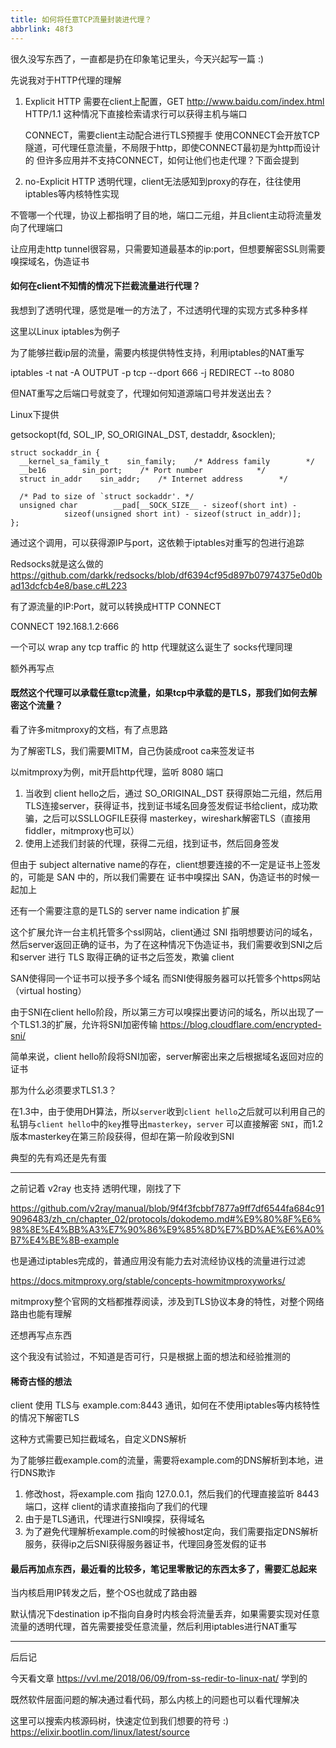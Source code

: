 ```yaml
---
title: 如何将任意TCP流量封装进代理？
abbrlink: 48f3
---
```


很久没写东西了，一直都是扔在印象笔记里头，今天兴起写一篇 :)

先说我对于HTTP代理的理解

1. Explicit HTTP
    需要在client上配置，GET http://www.baidu.com/index.html HTTP/1.1    这种情况下直接检索请求行可以获得主机与端口

    CONNECT，需要client主动配合进行TLS预握手
使用CONNECT会开放TCP隧道，可代理任意流量，不局限于http，即使CONNECT最初是为http而设计的
    但许多应用并不支持CONNECT，如何让他们也走代理？下面会提到

2. no-Explicit HTTP
    透明代理，client无法感知到proxy的存在，往往使用iptables等内核特性实现


不管哪一个代理，协议上都指明了目的地，端口二元组，并且client主动将流量发向了代理端口

让应用走http tunnel很容易，只需要知道最基本的ip:port，但想要解密SSL则需要嗅探域名，伪造证书

#### 如何在client不知情的情况下拦截流量进行代理？

我想到了透明代理，感觉是唯一的方法了，不过透明代理的实现方式多种多样

这里以Linux iptables为例子

为了能够拦截ip层的流量，需要内核提供特性支持，利用iptables的NAT重写

iptables -t nat -A OUTPUT -p tcp --dport 666 -j REDIRECT --to 8080

但NAT重写之后端口号就变了，代理如何知道源端口号并发送出去？

Linux下提供

getsockopt(fd, SOL_IP, SO_ORIGINAL_DST, destaddr, &socklen);

```
struct sockaddr_in {
  __kernel_sa_family_t    sin_family;    /* Address family        */
  __be16        sin_port;    /* Port number            */
  struct in_addr    sin_addr;    /* Internet address        */

  /* Pad to size of `struct sockaddr'. */
  unsigned char        __pad[__SOCK_SIZE__ - sizeof(short int) -
            sizeof(unsigned short int) - sizeof(struct in_addr)];
};
```

通过这个调用，可以获得源IP与port，这依赖于iptables对重写的包进行追踪

Redsocks就是这么做的
https://github.com/darkk/redsocks/blob/df6394cf95d897b07974375e0d0bad13dcfcb4e8/base.c#L223

有了源流量的IP:Port，就可以转换成HTTP CONNECT

CONNECT 192.168.1.2:666

一个可以 wrap any tcp traffic 的 http 代理就这么诞生了
socks代理同理

额外再写点

#### 既然这个代理可以承载任意tcp流量，如果tcp中承载的是TLS，那我们如何去解密这个流量？

看了许多mitmproxy的文档，有了点思路

为了解密TLS，我们需要MITM，自己伪装成root ca来签发证书

以mitmproxy为例，mit开启http代理，监听 8080 端口

1. 当收到 client hello之后，通过 SO_ORIGINAL_DST 获得原始二元组，然后用TLS连接server，获得证书，找到证书域名回身签发假证书给client，成功欺骗，之后可以SSLLOGFILE获得 masterkey，wireshark解密TLS（直接用fiddler，mitmproxy也可以）
2. 使用上述我们封装的代理，获得二元组，找到证书，然后回身签发

但由于 subject alternative name的存在，client想要连接的不一定是证书上签发的，可能是 SAN 中的，所以我们需要在 证书中嗅探出 SAN，伪造证书的时候一起加上

还有一个需要注意的是TLS的 server name indication 扩展

这个扩展允许一台主机托管多个ssl网站，client通过 SNI 指明想要访问的域名，然后server返回正确的证书，为了在这种情况下伪造证书，我们需要收到SNI之后和server 进行 TLS
取得正确的证书之后签发，欺骗 client

SAN使得同一个证书可以授予多个域名
而SNI使得服务器可以托管多个https网站（virtual hosting）

由于SNI在client hello阶段，所以第三方可以嗅探出要访问的域名，所以出现了一个TLS1.3的扩展，允许将SNI加密传输
https://blog.cloudflare.com/encrypted-sni/

简单来说，client hello阶段将SNI加密，server解密出来之后根据域名返回对应的证书

那为什么必须要求TLS1.3？

在1.3中，由于使用DH算法，所以`server`收到`client hello`之后就可以利用自己的私钥与`client hello`中的`key`推导出`masterkey`，`server` 可以直接解密 `SNI`，而1.2版本masterkey在第三阶段获得，但却在第一阶段收到SNI

典型的先有鸡还是先有蛋

---------------------------------------------------------------------------------------

之前记着 v2ray 也支持 透明代理，刚找了下

https://github.com/v2ray/manual/blob/9f4f3fcbbf7877a9ff7df6544fa684c919096483/zh_cn/chapter_02/protocols/dokodemo.md#%E9%80%8F%E6%98%8E%E4%BB%A3%E7%90%86%E9%85%8D%E7%BD%AE%E6%A0%B7%E4%BE%8B-example

也是通过iptables完成的，普通应用没有能力去对流经协议栈的流量进行过滤

https://docs.mitmproxy.org/stable/concepts-howmitmproxyworks/

mitmproxy整个官网的文档都推荐阅读，涉及到TLS协议本身的特性，对整个网络路由也能有理解

还想再写点东西

这个我没有试验过，不知道是否可行，只是根据上面的想法和经验推测的

#### 稀奇古怪的想法

client 使用 TLS与 example.com:8443 通讯，如何在不使用iptables等内核特性的情况下解密TLS

这种方式需要已知拦截域名，自定义DNS解析

为了能够拦截example.com的流量，需要将example.com的DNS解析到本地，进行DNS欺诈

1. 修改host，将example.com 指向 127.0.0.1，然后我们的代理直接监听 8443 端口，这样 client的请求直接指向了我们的代理
2. 由于是TLS通讯，代理进行SNI嗅探，获得域名
3. 为了避免代理解析example.com的时候被host定向，我们需要指定DNS解析服务，获得ip之后SNI获得服务器证书，代理回身签发假的证书

#### 最后再加点东西，最近看的比较多，笔记里零散记的东西太多了，需要汇总起来

当内核启用IP转发之后，整个OS也就成了路由器

默认情况下destination ip不指向自身时内核会将流量丢弃，如果需要实现对任意流量的透明代理，首先需要接受任意流量，然后利用iptables进行NAT重写

----------------------------------------------------------------------------------------------------
后后记

今天看文章 https://vvl.me/2018/06/09/from-ss-redir-to-linux-nat/ 学到的

既然软件层面问题的解决通过看代码，那么内核上的问题也可以看代理解决

这里可以搜索内核源码树，快速定位到我们想要的符号 :)
https://elixir.bootlin.com/linux/latest/source